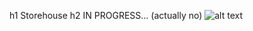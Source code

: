 h1 Storehouse
h2 IN PROGRESS... (actually no)
![alt text](https://s00.yaplakal.com/pics/pics_original/8/5/8/7198858.jpg)
